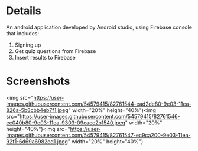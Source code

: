 # Details
An android application developed by Android studio, using Firebase console that includes:
1. Signing up
2. Get quiz questions from Firebase
3. Insert results to Firebase


# Screenshots
<img src="https://user-images.githubusercontent.com/54579415/82761544-ead2de80-9e03-11ea-826a-5b8cbb4eb7f1.jpeg"  width="20%" height="40%")<img src="https://user-images.githubusercontent.com/54579415/82761546-ec040b80-9e03-11ea-9303-09cace2b1540.jpeg"  width="20%" height="40%")<img src="https://user-images.githubusercontent.com/54579415/82761547-ec9ca200-9e03-11ea-92f1-6d69a6982ed1.jpeg"  width="20%" height="40%")


